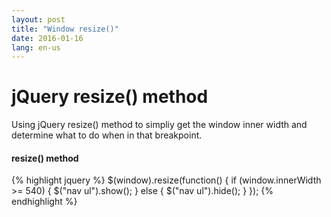```yaml
---
layout: post
title: "Window resize()"
date: 2016-01-16
lang: en-us
---
```


# jQuery resize() method

Using jQuery resize() method to simpliy get the window inner width and determine what to do when in that breakpoint.

#### resize() method

{% highlight jquery %}
$(window).resize(function() {
	if (window.innerWidth >= 540) {
		$("nav ul").show();
	} else {
		$("nav ul").hide();
	}
});
{% endhighlight %}

